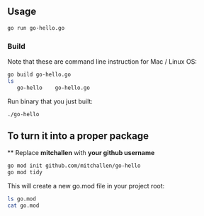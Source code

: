 ## Usage

```sh
go run go-hello.go
```

### Build

Note that these are command line instruction for Mac / Linux OS:

```sh
go build go-hello.go
ls
   go-hello    go-hello.go
```

Run binary that you just built:

```
./go-hello
```

## To turn it into a proper package

** Replace **mitchallen** with **your github username**

```sh
go mod init github.com/mitchallen/go-hello
go mod tidy
```

This will create a new go.mod file in your project root:

```sh
ls go.mod
cat go.mod
```

